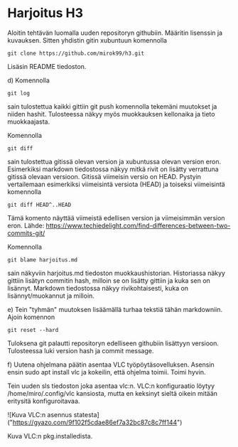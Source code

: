 # Harjoitus H3

Aloitin tehtävän luomalla uuden repositoryn githubiin. Määritin lisenssin ja kuvauksen. Sitten yhdistin gitin xubuntuun komennolla 

	git clone https://github.com/mirok99/h3.git

Lisäsin README tiedoston.

d) Komennolla

	git log

sain tulostettua kaikki gittiin git push komennolla tekemäni muutokset ja niiden hashit. Tulosteessa näkyy myös muokkauksen kellonaika ja tieto muokkaajasta.

Komennolla

	git diff

sain tulostettua gitissä olevan version ja xubuntussa olevan version eron. Esimerkiksi markdown tiedostossa näkyy mitkä rivit on lisätty verrattuna gitissä olevaan versioon. Gitissä viimeisin versio on HEAD. Pystyin vertailemaan esimerkiksi viimeisintä versiota (HEAD) ja toiseksi viimeisintä komennolla

	git diff HEAD^..HEAD

Tämä komento näyttää viimeistä edellisen version ja viimeisimmän version eron. Lähde: https://www.techiedelight.com/find-differences-between-two-commits-git/

Komennolla

	git blame harjoitus.md

sain näkyviin harjoitus.md tiedoston muokkaushistorian. Historiassa näkyy gittiin lisätyn commitin hash, milloin se on lisätty gittiin ja kuka sen on lisännyt. Markdown tiedostossa näkyy rivikohtaisesti, kuka on lisännyt/muokannut ja milloin.

e) Tein "tyhmän" muutoksen lisäämällä turhaa tekstiä tähän markdowniin. Ajoin komennon

	git reset --hard

Tuloksena git palautti repositoryn edelliseen githubiin lisättyyn versioon. Tulosteessa luki version hash ja commit message.

f) Uutena ohjelmana päätin asentaa VLC työpöytäsovelluksen. Asensin ensin sudo apt install vlc ja kokeilin, että ohjelma toimii. Toimi hyvin.

Tein uuden sls tiedoston joka asentaa vlc:n. VLC:n konfiguraatio löytyy /home/miro/.config/vlc kansiosta, mutta en keksinyt sieltä oikein mitään eritysitä konfiguroitavaa.

![Kuva VLC:n asennus statesta] ("https://gyazo.com/9f102f5cdae86ef7a32bc87c8c7ff144")

Kuva VLC:n pkg.installedista.
